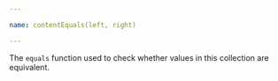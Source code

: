 ```yaml
---

name: contentEquals(left, right)

---
```


The `equals` function used to check whether values in this collection are
equivalent.

